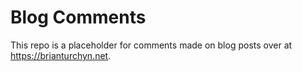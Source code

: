 # Blog Comments

This repo is a placeholder for comments made on blog posts over at https://brianturchyn.net.
